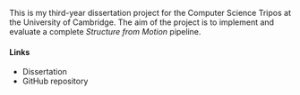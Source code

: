 This is my third-year dissertation project for the Computer Science Tripos at the University of Cambridge. The aim of the project is to implement and evaluate a complete *Structure from Motion* pipeline.

#### Links
- Dissertation
- GitHub repository
